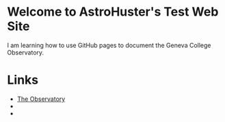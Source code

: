 # Welcome to AstroHuster's Test Web Site
I am learning how to use GitHub pages to document the Geneva College Observatory.

# Links

- [The Observatory](https://AstroHuster.github.io/AH-Test_Web_Page/The_Observatory.md)
- 
- 
